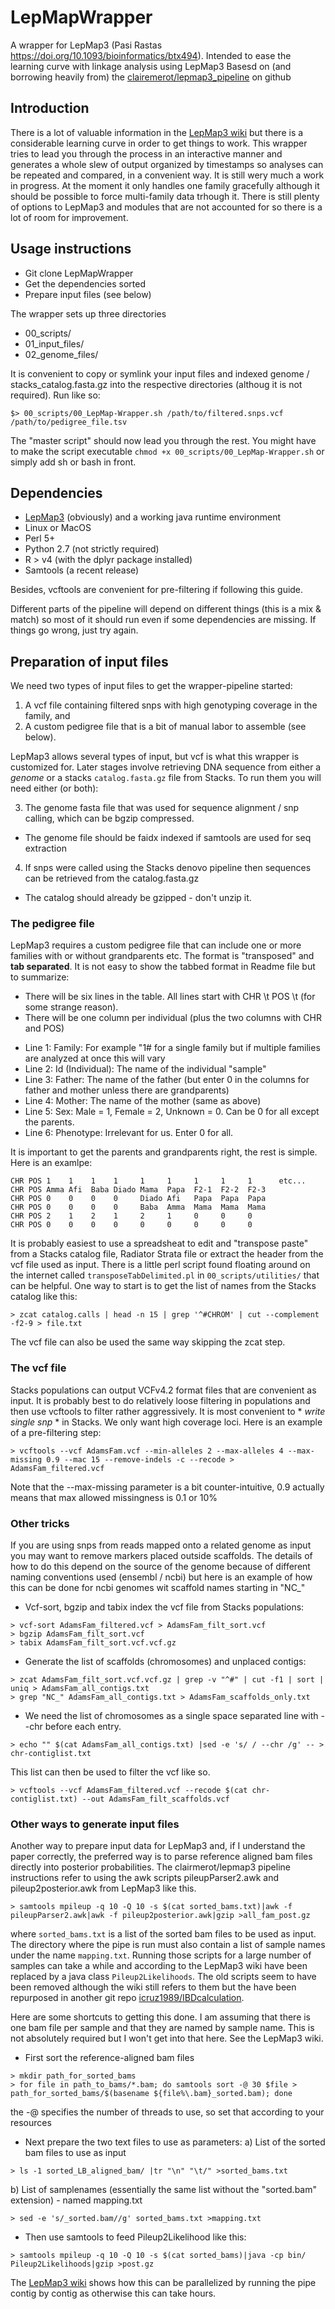 # LepMapWrapper
A wrapper for LepMap3 (Pasi Rastas https://doi.org/10.1093/bioinformatics/btx494).
Intended to ease the learning curve with linkage analysis using LepMap3
Basesd on (and borrowing heavily from) the [clairemerot/lepmap3_pipeline](https://github.com/clairemerot/lepmap3_pipeline) on github

## Introduction
There is a lot of valuable information in the [LepMap3 wiki](https://sourceforge.net/p/lep-map3/wiki/LM3%20Home/)
but there is a considerable learning curve in order to get things to work.
This wrapper tries to lead you through the process in an interactive manner and generates a whole
slew of output organized by timestamps so analyses can be repeated and compared, in a convenient way.
It is still wery much a work in progress.  At the moment it only handles one family gracefully
although it should be possible to force multi-family data trhough it.
There is still plenty of options to LepMap3 and modules that are not accounted for so there is a lot of
room for improvement.  

## Usage instructions
- Git clone LepMapWrapper
- Get the dependencies sorted
- Prepare input files (see below)

The wrapper sets up three directories
* 00_scripts/
* 01_input_files/
* 02_genome_files/

It is convenient to copy or symlink your input files and indexed genome / stacks_catalog.fasta.gz into the
respective directories (althoug it is not required).
Run like so:
```console
$> 00_scripts/00_LepMap-Wrapper.sh /path/to/filtered.snps.vcf /path/to/pedigree_file.tsv
```
The "master script" should now lead you through the rest. You might have to make the script executable
`chmod +x 00_scripts/00_LepMap-Wrapper.sh` or simply add sh or bash in front.

## Dependencies
- [LepMap3](https://sourceforge.net/projects/lep-map3/) (obviously) and a working java runtime environment
- Linux or MacOS
- Perl 5+
- Python 2.7 (not strictly required)
- R > v4 (with the dplyr package installed)
- Samtools (a recent release)

Besides, vcftools are convenient for pre-filtering if following this guide.

Different parts of the pipeline will depend on different things (this is a mix & match) so most of it should
run even if some dependencies are missing.  If things go wrong, just try again.

## Preparation of input files
We need two types of input files to get the wrapper-pipeline started:

1) A vcf file containing filtered snps with high genotyping coverage in the family, and
2) A custom pedigree file that is a bit of manual labor to assemble (see below).

LepMap3 allows several types of input, but vcf is what this wrapper is customized for.  Later stages involve
retrieving DNA sequence from either a *genome* or a stacks `catalog.fasta.gz` file from Stacks. To run them
you will need either (or both):

3) The genome fasta file that was used for sequence alignment / snp calling, which can be bgzip compressed.
* The genome file should be faidx indexed if samtools are used for seq extraction
4) If snps were called using the Stacks denovo pipeline then sequences can be retrieved from the catalog.fasta.gz
* The catalog should already be gzipped - don't unzip it.

### The pedigree file
LepMap3 requires a custom pedigree file that can include one or more families with or without grandparents etc.
The format is "transposed" and **tab separated**. It is not easy to show the tabbed format in Readme file but to summarize:
- There will be six lines in the table.  All lines start with CHR \t POS \t (for some strange reason).
- There will be one column per individual (plus the two columns with CHR and POS)

* Line 1: Family: For example "1# for a single family but if multiple families are analyzed at once this will vary
* Line 2: Id (Individual): The name of the individual "sample"
* Line 3: Father:  The name of the father (but enter 0 in the columns for father and mother unless there are grandparents)
* Line 4: Mother:  The name of the mother (same as above)
* Line 5: Sex: Male = 1, Female = 2, Unknown = 0.  Can be 0 for all except the parents.
* Line 6: Phenotype: Irrelevant for us. Enter 0 for all.

It is important to get the parents and grandparents right, the rest is simple.  
Here is an examlpe:
```
CHR POS 1    1    1    1     1     1     1     1     1      etc...
CHR POS Amma Afi  Baba Diado Mama  Papa  F2-1  F2-2  F2-3
CHR POS 0    0    0    0     Diado Afi   Papa  Papa  Papa
CHR POS 0    0    0    0     Baba  Amma  Mama  Mama  Mama
CHR POS 2    1    2    1     2     1     0     0     0
CHR POS 0    0    0    0     0     0     0     0     0
```
It is probably easiest to use a spreadsheat to edit and \"transpose paste\" from a Stacks catalog file, Radiator Strata file
or extract the header from the vcf file used as input.  There is a little perl script found floating around on the
internet called `transposeTabDelimited.pl` in `00_scripts/utilities/` that can be helpful.
One way to start is to get the list of names from the Stacks catalog like this:
```console
> zcat catalog.calls | head -n 15 | grep '^#CHROM' | cut --complement -f2-9 > file.txt
```
The vcf file can also be used the same way skipping the zcat step.

### The vcf file
Stacks populations can output VCFv4.2 format files that are convenient as input. It is probably best to do relatively loose
filtering in populations and then use vcftools to filter rather aggressively.  It is most convenient to * *write single snp* *
in Stacks. We only want high coverage loci.
Here is an example of a pre-filtering step:
```console
> vcftools --vcf AdamsFam.vcf --min-alleles 2 --max-alleles 4 --max-missing 0.9 --mac 15 --remove-indels -c --recode > AdamsFam_filtered.vcf
```
Note that the --max-missing parameter is a bit counter-intuitive, 0.9 actually means that max allowed missingness is 0.1 or 10%


### Other tricks
If you are using snps from reads mapped onto a related genome as input you may want to remove markers placed outside scaffolds.
The details of how to do this depend on the source of the genome because of different naming conventions used (ensembl / ncbi)
but here is an example of how this can be done for ncbi genomes wit scaffold names starting in "NC_"

* Vcf-sort, bgzip and tabix index the vcf file from Stacks populations:
```console
> vcf-sort AdamsFam_filtered.vcf > AdamsFam_filt_sort.vcf
> bgzip AdamsFam_filt_sort.vcf
> tabix AdamsFam_filt_sort.vcf.vcf.gz
```
* Generate the list of scaffolds (chromosomes) and unplaced contigs:
```console
> zcat AdamsFam_filt_sort.vcf.vcf.gz | grep -v "^#" | cut -f1 | sort | uniq > AdamsFam_all_contigs.txt
> grep "NC_" AdamsFam_all_contigs.txt > AdamsFam_scaffolds_only.txt
```
* We need the list of chromosomes as a single space separated line with --chr before each entry.
```console
> echo "" $(cat AdamsFam_all_contigs.txt) |sed -e 's/ / --chr /g' -- > chr-contiglist.txt
```
This list can then be used to filter the vcf like so.
```console
> vcftools --vcf AdamsFam_filtered.vcf --recode $(cat chr-contiglist.txt) --out AdamsFam_filt_scaffolds.vcf
```
### Other ways to generate input files

Another way to prepare input data for LepMap3 and, if I understand the paper correctly, the preferred way is to parse reference aligned bam files
directly into posterior probabilities.  The clairmerot/lepmap3 pipeline instructions refer to using the awk scripts pileupParser2.awk and pileup2posterior.awk
from LepMap3 like this.
```console
> samtools mpileup -q 10 -Q 10 -s $(cat sorted_bams.txt)|awk -f pileupParser2.awk|awk -f pileup2posterior.awk|gzip >all_fam_post.gz
```
where `sorted_bams.txt` is a list of the sorted bam files to be used as input. The directory where the pipe is run must also contain a list of sample names
under the name `mapping.txt`.  Running those scripts for a large number of samples can take a while and according to the LepMap3 wiki have been replaced by a java
class `Pileup2Likelihoods`. The old scripts seem to have been removed although the wiki still refers to them but the have been repurposed in another git repo 
[icruz1989/IBDcalculation](https://github.com/icruz1989/IBDcalculation).

Here are some shortcuts to getting this done.  I am assuming that there is one bam file per sample and that they are named by sample name.  This is not absolutely required but I won't get into that here.  See the LepMap3 wiki.

* First sort the reference-aligned bam files
```console
> mkdir path_for_sorted_bams
> for file in path_to_bams/*.bam; do samtools sort -@ 30 $file > path_for_sorted_bams/$(basename ${file%\.bam}_sorted.bam); done
```
the -@ specifies the number of threads to use, so set that according to your resources
* Next prepare the two text files to use as parameters:
a) List of the sorted bam files to use as input
```console
> ls -1 sorted_LB_aligned_bam/ |tr "\n" "\t/" >sorted_bams.txt
```
b) List of samplenames (essentially the same list without the "sorted.bam" extension) - named mapping.txt
```console
> sed -e 's/_sorted.bam//g' sorted_bams.txt >mapping.txt
```
* Then use samtools to feed Pileup2Likelihood like this:
```console
> samtools mpileup -q 10 -Q 10 -s $(cat sorted_bams)|java -cp bin/ Pileup2Likelihoods|gzip >post.gz
```
The [LepMap3 wiki](https://sourceforge.net/p/lep-map3/wiki/LM3%20Home/) shows how this can be parallelized by running the pipe contig by contig as otherwise this can take hours.
